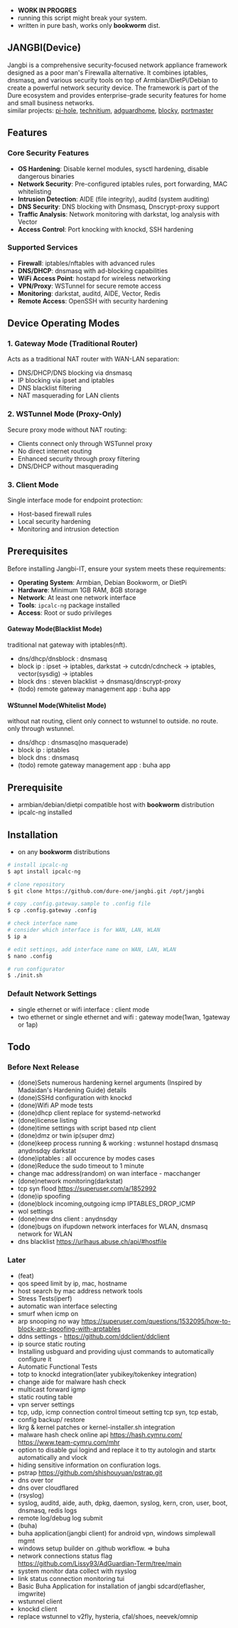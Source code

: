 - **WORK IN PROGRES**
- running this script might break your system.
- written in pure bash, works only **bookworm** dist.

## JANGBI(Device)

Jangbi is a comprehensive security-focused network appliance framework designed as a poor man's Firewalla alternative. It combines iptables, dnsmasq, and various security tools on top of Armbian/DietPi/Debian to create a powerful network security device. The framework is part of the Dure ecosystem and provides enterprise-grade security features for home and small business networks.<br/>
similar projects: [pi-hole](https://pi-hole.net/), [technitium](https://technitium.com/dns/), [adguardhome](https://github.com/AdguardTeam/AdGuardHome), [blocky](https://github.com/0xERR0R/blocky), [portmaster](https://github.com/safing/portmaster?tab=readme-ov-file)

## Features

### Core Security Features
- **OS Hardening**: Disable kernel modules, sysctl hardening, disable dangerous binaries
- **Network Security**: Pre-configured iptables rules, port forwarding, MAC whitelisting
- **Intrusion Detection**: AIDE (file integrity), auditd (system auditing)
- **DNS Security**: DNS blocking with Dnsmasq, Dnscrypt-proxy support
- **Traffic Analysis**: Network monitoring with darkstat, log analysis with Vector
- **Access Control**: Port knocking with knockd, SSH hardening

### Supported Services
- **Firewall**: iptables/nftables with advanced rules
- **DNS/DHCP**: dnsmasq with ad-blocking capabilities  
- **WiFi Access Point**: hostapd for wireless networking
- **VPN/Proxy**: WSTunnel for secure remote access
- **Monitoring**: darkstat, auditd, AIDE, Vector, Redis
- **Remote Access**: OpenSSH with security hardening

## Device Operating Modes

### 1. Gateway Mode (Traditional Router)
Acts as a traditional NAT router with WAN-LAN separation:
- DNS/DHCP/DNS blocking via dnsmasq
- IP blocking via ipset and iptables
- DNS blacklist filtering
- NAT masquerading for LAN clients

### 2. WSTunnel Mode (Proxy-Only)
Secure proxy mode without NAT routing:
- Clients connect only through WSTunnel proxy
- No direct internet routing
- Enhanced security through proxy filtering
- DNS/DHCP without masquerading

### 3. Client Mode
Single interface mode for endpoint protection:
- Host-based firewall rules
- Local security hardening
- Monitoring and intrusion detection

## Prerequisites

Before installing Jangbi-IT, ensure your system meets these requirements:

- **Operating System**: Armbian, Debian Bookworm, or DietPi
- **Hardware**: Minimum 1GB RAM, 8GB storage
- **Network**: At least one network interface
- **Tools**: `ipcalc-ng` package installed
- **Access**: Root or sudo privileges

#### Gateway Mode(Blacklist Mode)
traditional nat gateway with iptables(nft).

* dns/dhcp/dnsblock : dnsmasq
* block ip : ipset -> iptables, darkstat -> cutcdn/cdncheck -> iptables, vector(sysdig) -> iptables
* block dns : steven blacklist -> dnsmasq/dnscrypt-proxy
* (todo) remote gateway management app : buha app

#### WStunnel Mode(Whitelist Mode)
without nat routing, client only connect to wstunnel to outside. no route. only through wstunnel.

* dns/dhcp : dnsmasq(no masquerade)
* block ip : iptables
* block dns : dnsmasq
* (todo) remote gateway management app : buha app

## Prerequisite
- armbian/debian/dietpi compatible host with **bookworm** distribution
- ipcalc-ng installed

## Installation
- on any **bookworm** distributions

```bash
# install ipcalc-ng
$ apt install ipcalc-ng

# clone repository
$ git clone https://github.com/dure-one/jangbi.git /opt/jangbi

# copy .config.gateway.sample to .config file
$ cp .config.gateway .config

# check interface name
# consider which interface is for WAN, LAN, WLAN
$ ip a

# edit settings, add interface name on WAN, LAN, WLAN
$ nano .config

# run configurator
$ ./init.sh
```

### Default Network Settings
* single ethernet or wifi interface : client mode
* two ethernet or single ethernet and wifi : gateway mode(1wan, 1gateway or 1ap)

## Todo

### Before Next Release
- (done)Sets numerous hardening kernel arguments (Inspired by Madaidan's Hardening Guide) details
- (done)SSHd configuration with knockd
- (done)Wifi AP mode tests
- (done)dhcp client replace for systemd-networkd
- (done)license listing
- (done)time settings with script based ntp client
- (done)dmz or twin ip(super dmz)
- (done)keep process running & working : wstunnel hostapd dnsmasq anydnsdqy darkstat
- (done)iptables : all occurence by modes cases
- (done)Reduce the sudo timeout to 1 minute
- change mac address(random) on wan interface - macchanger
- (done)network monitoring(darkstat)
- tcp syn flood https://superuser.com/a/1852992
- (done)ip spoofing
- (done)block incoming,outgoing icmp IPTABLES_DROP_ICMP
- wol settings
- (done)new dns client : anydnsdqy
- (done)bugs on ifupdown network interfaces for WLAN, dnsmasq network for WLAN
- dns blacklist https://urlhaus.abuse.ch/api/#hostfile


### Later
- (feat)
- qos speed limit by ip, mac, hostname
- host search by mac address network tools
- Stress Tests(iperf)
- automatic wan interface selecting
- smurf when icmp on
- arp snooping no way https://superuser.com/questions/1532095/how-to-block-arp-spoofing-with-arptables
- ddns settings - https://github.com/ddclient/ddclient
- ip source static routing
- Installing usbguard and providing ujust commands to automatically configure it
- Automatic Functional Tests
- totp to knockd integration(later yubikey/tokenkey integration)
- change aide for malware hash check
- multicast forward igmp
- static routing table
- vpn server settings
- tcp, udp, icmp connection control timeout setting tcp syn, tcp estab,
- config backup/ restore
- lkrg & kernel patches or kernel-installer.sh integration
- malware hash check online api https://hash.cymru.com/ https://www.team-cymru.com/mhr
- option to disable gui logind and replace it to tty autologin and startx automatically and vlock
- hiding sensitive information on confiuration logs.
- pstrap https://github.com/shishouyuan/pstrap.git
- dns over tor
- dns over cloudflared
- (rsyslog)
- syslog, auditd, aide, auth, dpkg, daemon, syslog, kern, cron, user, boot, dnsmasq, redis logs
- remote log/debug log submit
- (buha)
- buha application(jangbi client) for android vpn, windows simplewall mgmt
- windows setup builder on .github workflow. => buha
- network connections status flag https://github.com/Lissy93/AdGuardian-Term/tree/main
- system monitor data collect with rsyslog
- link status connection monitoring tui
- Basic Buha Application for installation of jangbi sdcard(eflasher, imgwrite)
- wstunnel client
- knockd client
- replace wstunnel to v2fly, hysteria, cfal/shoes, neevek/omnip

